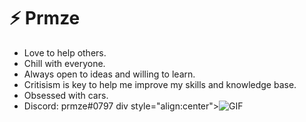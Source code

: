 # ⚡️ Prmze
- Love to help others.
- Chill with everyone.
- Always open to ideas and willing to learn.
- Critisism is key to help me improve my skills and knowledge base.
- Obsessed with cars.
- Discord: prmze#0797
div style="align:center"><img alt="GIF" src="https://media.giphy.com/media/80Cdy9EteIuOc/giphy.gif" />
